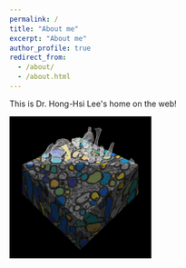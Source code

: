 ```yaml
---
permalink: /
title: "About me"
excerpt: "About me"
author_profile: true
redirect_from: 
  - /about/
  - /about.html
---
```


This is Dr. Hong-Hsi Lee's home on the web!

<img src="https://github.com/leehhtw/leehhtw.github.io/blob/master/images/grc_cover_3.png" width="250" height="250">
